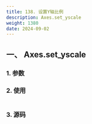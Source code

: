 ```yaml
---
title: 138. 设置Y轴比例
description: Axes.set_yscale
weight: 1380
date: 2024-09-02
---
```

<style>
th, td {
  border: 1px solid rgb(190, 190, 190);
}
</style>


## 一、 Axes.set_yscale


### 1. 参数




### 2. 使用



```python


```


### 3. 源码
```python

```




